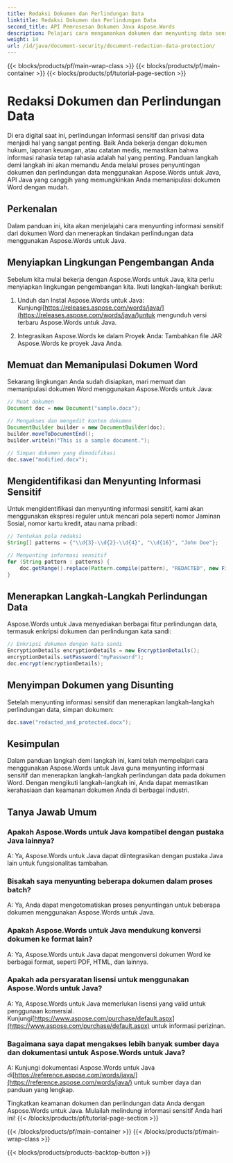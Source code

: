 ```yaml
---
title: Redaksi Dokumen dan Perlindungan Data
linktitle: Redaksi Dokumen dan Perlindungan Data
second_title: API Pemrosesan Dokumen Java Aspose.Words
description: Pelajari cara mengamankan dokumen dan menyunting data sensitif menggunakan Aspose.Words untuk Java. Panduan langkah demi langkah dengan kode sumber.
weight: 14
url: /id/java/document-security/document-redaction-data-protection/
---
```


{{< blocks/products/pf/main-wrap-class >}}
{{< blocks/products/pf/main-container >}}
{{< blocks/products/pf/tutorial-page-section >}}

# Redaksi Dokumen dan Perlindungan Data


Di era digital saat ini, perlindungan informasi sensitif dan privasi data menjadi hal yang sangat penting. Baik Anda bekerja dengan dokumen hukum, laporan keuangan, atau catatan medis, memastikan bahwa informasi rahasia tetap rahasia adalah hal yang penting. Panduan langkah demi langkah ini akan memandu Anda melalui proses penyuntingan dokumen dan perlindungan data menggunakan Aspose.Words untuk Java, API Java yang canggih yang memungkinkan Anda memanipulasi dokumen Word dengan mudah.

## Perkenalan

Dalam panduan ini, kita akan menjelajahi cara menyunting informasi sensitif dari dokumen Word dan menerapkan tindakan perlindungan data menggunakan Aspose.Words untuk Java. 

## Menyiapkan Lingkungan Pengembangan Anda

Sebelum kita mulai bekerja dengan Aspose.Words untuk Java, kita perlu menyiapkan lingkungan pengembangan kita. Ikuti langkah-langkah berikut:

1.  Unduh dan Instal Aspose.Words untuk Java: Kunjungi[https://releases.aspose.com/words/java/](https://releases.aspose.com/words/java/)untuk mengunduh versi terbaru Aspose.Words untuk Java.

2. Integrasikan Aspose.Words ke dalam Proyek Anda: Tambahkan file JAR Aspose.Words ke proyek Java Anda.

## Memuat dan Memanipulasi Dokumen Word

Sekarang lingkungan Anda sudah disiapkan, mari memuat dan memanipulasi dokumen Word menggunakan Aspose.Words untuk Java:

```java
// Muat dokumen
Document doc = new Document("sample.docx");

// Mengakses dan mengedit konten dokumen
DocumentBuilder builder = new DocumentBuilder(doc);
builder.moveToDocumentEnd();
builder.writeln("This is a sample document.");

// Simpan dokumen yang dimodifikasi
doc.save("modified.docx");
```

## Mengidentifikasi dan Menyunting Informasi Sensitif

Untuk mengidentifikasi dan menyunting informasi sensitif, kami akan menggunakan ekspresi reguler untuk mencari pola seperti nomor Jaminan Sosial, nomor kartu kredit, atau nama pribadi:

```java
// Tentukan pola redaksi
String[] patterns = {"\\d{3}-\\d{2}-\\d{4}", "\\d{16}", "John Doe"};

// Menyunting informasi sensitif
for (String pattern : patterns) {
    doc.getRange().replace(Pattern.compile(pattern), "REDACTED", new FindReplaceOptions());
}
```

## Menerapkan Langkah-Langkah Perlindungan Data

Aspose.Words untuk Java menyediakan berbagai fitur perlindungan data, termasuk enkripsi dokumen dan perlindungan kata sandi:

```java
// Enkripsi dokumen dengan kata sandi
EncryptionDetails encryptionDetails = new EncryptionDetails();
encryptionDetails.setPassword("myPassword");
doc.encrypt(encryptionDetails);
```

## Menyimpan Dokumen yang Disunting

Setelah menyunting informasi sensitif dan menerapkan langkah-langkah perlindungan data, simpan dokumen:

```java
doc.save("redacted_and_protected.docx");
```

## Kesimpulan

Dalam panduan langkah demi langkah ini, kami telah mempelajari cara menggunakan Aspose.Words untuk Java guna menyunting informasi sensitif dan menerapkan langkah-langkah perlindungan data pada dokumen Word. Dengan mengikuti langkah-langkah ini, Anda dapat memastikan kerahasiaan dan keamanan dokumen Anda di berbagai industri.

## Tanya Jawab Umum

### Apakah Aspose.Words untuk Java kompatibel dengan pustaka Java lainnya?

A: Ya, Aspose.Words untuk Java dapat diintegrasikan dengan pustaka Java lain untuk fungsionalitas tambahan.

### Bisakah saya menyunting beberapa dokumen dalam proses batch?

A: Ya, Anda dapat mengotomatiskan proses penyuntingan untuk beberapa dokumen menggunakan Aspose.Words untuk Java.

### Apakah Aspose.Words untuk Java mendukung konversi dokumen ke format lain?

A: Ya, Aspose.Words untuk Java dapat mengonversi dokumen Word ke berbagai format, seperti PDF, HTML, dan lainnya.

### Apakah ada persyaratan lisensi untuk menggunakan Aspose.Words untuk Java?

 A: Ya, Aspose.Words untuk Java memerlukan lisensi yang valid untuk penggunaan komersial. Kunjungi[https://www.aspose.com/purchase/default.aspx](https://www.aspose.com/purchase/default.aspx) untuk informasi perizinan.

### Bagaimana saya dapat mengakses lebih banyak sumber daya dan dokumentasi untuk Aspose.Words untuk Java?

A: Kunjungi dokumentasi Aspose.Words untuk Java di[https://reference.aspose.com/words/java/](https://reference.aspose.com/words/java/) untuk sumber daya dan panduan yang lengkap.

Tingkatkan keamanan dokumen dan perlindungan data Anda dengan Aspose.Words untuk Java. Mulailah melindungi informasi sensitif Anda hari ini!
{{< /blocks/products/pf/tutorial-page-section >}}

{{< /blocks/products/pf/main-container >}}
{{< /blocks/products/pf/main-wrap-class >}}

{{< blocks/products/products-backtop-button >}}
